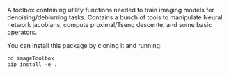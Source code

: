 A toolbox containing utility functions needed to train imaging models for denoising/deblurring tasks. Contains a bunch of tools to manipulate Neural network jacobians, compute proximal/Tseng descente, and some basic operators. 

You can install this package by cloning it and running:

```
cd imageToolbox
pip install -e .
```
